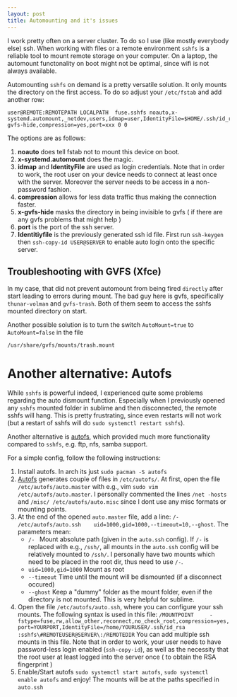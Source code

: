 ```yaml
---
layout: post
title: Automounting and it's issues
---
```


I work pretty often on a server cluster. To do so I use (like mostly everybody else) ssh. When working with files or a remote environment `sshfs` is a reliable tool to mount remote storage on your computer. On a laptop, the automount functonality on boot might not be optimal, since wifi is not always available.

Automounting `sshfs` on demand is a pretty versatile solution. It only mounts the directory on the first access. To do so adjust your `/etc/fstab` and add another row:

```
user@REMOTE:REMOTEPATH LOCALPATH  fuse.sshfs noauto,x-systemd.automount,_netdev,users,idmap=user,IdentityFile=$HOME/.ssh/id_rsa,uid=1000,gid=1000,allow_other,reconnect,comment=x-gvfs-hide,compression=yes,port=xxx 0 0
```

The options are as follows:

1. **noauto** does tell fstab not to mount this device on boot.
2. **x-systemd.automount** does the magic.
3. **idmap** and **IdentityFile** are used as login credentials. Note that in order to work, the root user on your device needs to connect at least once with the server. Moreover the server needs to be access in a non-password fashion.
4. **compression** allows for less data traffic thus making the connection faster.
5. **x-gvfs-hide** masks the directory in being invisible to gvfs ( if there are any gvfs problems that might help )
6. **port** is the port of the ssh server.
7. **Identitiyfile** is the previously generated ssh id file. First run ``ssh-keygen`` then `ssh-copy-id USER@SERVER` to enable auto login onto the specific server.


## Troubleshooting with GVFS (Xfce)

In my case, that did not prevent automount from being fired `directly` after start leading to errors during mount. The bad guy here is gvfs, specifically `thunar-volman` and `gvfs-trash`. Both of them seem to access the sshfs mounted directory on start. 

Another possible solution is to turn the switch `AutoMount=true` to `AutoMount=false` in the file

```
/usr/share/gvfs/mounts/trash.mount
```

# Another alternative: Autofs

While `sshfs` is powerful indeed, I experienced quite some problems regarding the auto dismount function. Especially when I previously opened any `sshfs` mounted folder in sublime and then disconnected, the remote sshfs will hang. This is pretty frustrating, since even restarts will not work (but a restart of sshfs will do `sudo systemctl restart sshfs`).

Another alternative is [autofs](https://wiki.archlinux.org/index.php/autofs), which provided much more functionality compared to `sshfs`, e.g. ftp, nfs, samba support.

For a simple config, follow the following instructions:

1. Install autofs. In arch its just `sudo pacman -S autofs`
2. [Autofs](https://wiki.archlinux.org/index.php/autofs) generates couple of files in `/etc/autofs/`. At first, open the file `/etc/autofs/auto.master` with e.g., vim `sudo vim /etc/autofs/auto.master`. I personally commented the lines `/net -hosts` and `/misc/ /etc/autofs/auto.misc` since I dont use any misc formats or mounting points.
3. At the end of the opened `auto.master` file, add a line: `/-      /etc/autofs/auto.ssh    uid=1000,gid=1000,--timeout=10,--ghost`. The parameters mean:
    * `/- ` Mount absolute path (given in the `auto.ssh` config). If `/-` is replaced with e.g., `/ssh/`, all mounts in the `auto.ssh` config will be relatively mounted to `/ssh/`. I personally have two mounts which need to be placed in the root dir, thus need to use `/-`.
    * `uid=1000,gid=1000` Mount as root
    * `--timeout` Time until the mount will be dismounted (if a disconnect occured)
    * `--ghost` Keep a "dummy" folder as the mount folder, even if the directory is not mounted. This is very helpful for sublime.
4. Open the file `/etc/autofs/auto.ssh`, where you can configure your ssh mounts. The following syntax is used in this file:
    `/MOUNTPOINT     -fstype=fuse,rw,allow_other,reconnect,no_check_root,compression=yes,port=YOURPORT,IdentityFile=/home/YOURUSER/.ssh/id_rsa :sshfs\#REMOTEUSER@SERVER\:/REMOTEDIR`
    You can add multiple ssh mounts in this file. Note that in order to work, your user needs to have password-less login enabled (`ssh-copy-id`), as well as the necessity that the root user at least logged into the server once ( to obtain the RSA fingerprint )
5. Enable/Start autofs `sudo systemctl start autofs`, `sudo systemctl enable autofs` and enjoy! The mounts will be at the paths specified in `auto.ssh`  